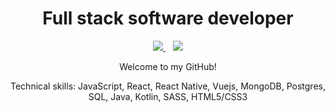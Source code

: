 <!-- ![Jchips banner](jchips-banner.gif) -->

<h1 align="center">Full stack software developer</h1>

<p align="center">
  <a href="https://www.linkedin.com/in/jelanirr/" target="_blank">
    <img src="https://img.icons8.com/fluency/48/linkedin.png" />
  </a>&nbsp;&nbsp;
  <a href="mailto: jelanirr@gmail.com" target="_blank">
    <img src="https://img.icons8.com/fluency/48/gmail-new.png" />
  </a>
</p>

<p align="center">Welcome to my GitHub!</p>

<p align="center">Technical skills: JavaScript, React, React Native, Vuejs, MongoDB, Postgres, SQL, Java, Kotlin, SASS, HTML5/CSS3</p><br>
